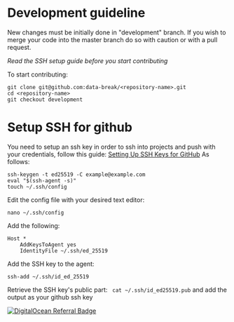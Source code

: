 # Development guideline
New changes must be initially done in "development" branch. If you wish to merge your code into the master branch do so with caution or with a pull request.

*Read the SSH setup guide before you start contributing*

To start contributing:
```
git clone git@github.com:data-break/<repository-name>.git
cd <repository-name>
git checkout development
```

# Setup SSH for github
You need to setup an ssh key in order to ssh into projects and push with your credentials, follow this guide: [Setting Up SSH Keys for GitHub](https://www.youtube.com/watch?v=8X4u9sca3Io)
As follows:
```
ssh-keygen -t ed25519 -C example@example.com
eval "$(ssh-agent -s)"
touch ~/.ssh/config
```

Edit the config file with your desired text editor:
```
nano ~/.ssh/config
```
Add the following:
```
Host *
	AddKeysToAgent yes
	IdentityFile ~/.ssh/ed_25519
```

Add the SSH key to the agent:
```
ssh-add ~/.ssh/id_ed_25519
```

Retrieve the SSH key's public part: ``` cat ~/.ssh/id_ed25519.pub``` and add the output as your github ssh key

[![DigitalOcean Referral Badge](https://web-platforms.sfo2.cdn.digitaloceanspaces.com/WWW/Badge%201.svg)](https://www.digitalocean.com/?refcode=0d02f47d7c5f&utm_campaign=Referral_Invite&utm_medium=Referral_Program&utm_source=badge)
